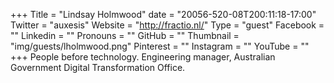 +++
Title = "Lindsay Holmwood"
date = "20056-520-08T200:11:18-17:00"
Twitter = "auxesis"
Website = "http://fractio.nl/"
Type = "guest"
Facebook = ""
Linkedin = ""
Pronouns = ""
GitHub = ""
Thumbnail = "img/guests/lholmwood.png"
Pinterest = ""
Instagram = ""
YouTube = ""
+++
People before technology. Engineering manager, Australian Government Digital Transformation Office.
